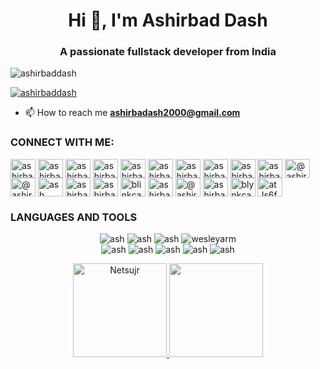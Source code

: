 <h1 align="center">Hi 👋, I'm Ashirbad Dash</h1>
<h3 align="center">A passionate fullstack developer from India</h3>

<p align="left"> <img src="https://komarev.com/ghpvc/?username=ashirbaddash&label=Profile%20views&color=0e75b6&style=flat" alt="ashirbaddash" /> </p>


<p align="left"> <a href="https://twitter.com/ashirbaddash" target="blank"><img src="https://img.shields.io/twitter/follow/ashirbaddash?logo=twitter&style=for-the-badge" alt="ashirbaddash" /></a> </p>

- 📫 How to reach me **ashirbadash2000@gmail.com**


<h3 align="left">CONNECT WITH ME:</h3>
<p align="left">
<a href="https://codepen.io/ashirbaddash" target="blank"><img align="center" src="https://raw.githubusercontent.com/rahuldkjain/github-profile-readme-generator/master/src/images/icons/Social/codepen.svg" alt="ashirbaddash" height="30" width="40" /></a>
<a href="https://dev.to/ashirbadash" target="blank"><img align="center" src="https://raw.githubusercontent.com/rahuldkjain/github-profile-readme-generator/master/src/images/icons/Social/devto.svg" alt="ashirbadash" height="30" width="40" /></a>
<a href="https://twitter.com/ashirbaddash" target="blank"><img align="center" src="https://raw.githubusercontent.com/rahuldkjain/github-profile-readme-generator/master/src/images/icons/Social/twitter.svg" alt="ashirbaddash" height="30" width="40" /></a>
<a href="https://linkedin.com/in/ashirbaddash" target="blank"><img align="center" src="https://raw.githubusercontent.com/rahuldkjain/github-profile-readme-generator/master/src/images/icons/Social/linked-in-alt.svg" alt="ashirbaddash" height="30" width="40" /></a>
<a href="https://stackoverflow.com/users/ashirbaddash" target="blank"><img align="center" src="https://raw.githubusercontent.com/rahuldkjain/github-profile-readme-generator/master/src/images/icons/Social/stack-overflow.svg" alt="ashirbaddash" height="30" width="40" /></a>
<a href="https://codesandbox.com/ashirbaddash" target="blank"><img align="center" src="https://raw.githubusercontent.com/rahuldkjain/github-profile-readme-generator/master/src/images/icons/Social/codesandbox.svg" alt="ashirbaddash" height="30" width="40" /></a>
<a href="https://kaggle.com/ashirbaddash" target="blank"><img align="center" src="https://raw.githubusercontent.com/rahuldkjain/github-profile-readme-generator/master/src/images/icons/Social/kaggle.svg" alt="ashirbaddash" height="30" width="40" /></a>
<a href="https://instagram.com/ashirbaddash" target="blank"><img align="center" src="https://raw.githubusercontent.com/rahuldkjain/github-profile-readme-generator/master/src/images/icons/Social/instagram.svg" alt="ashirbaddash" height="30" width="40" /></a>
<a href="https://dribbble.com/ashirbaddash" target="blank"><img align="center" src="https://raw.githubusercontent.com/rahuldkjain/github-profile-readme-generator/master/src/images/icons/Social/dribbble.svg" alt="ashirbaddash" height="30" width="40" /></a>
<a href="https://www.behance.net/ashirbaddash" target="blank"><img align="center" src="https://raw.githubusercontent.com/rahuldkjain/github-profile-readme-generator/master/src/images/icons/Social/behance.svg" alt="ashirbaddash" height="30" width="40" /></a>
<a href="https://hashnode.com/@ashirbaddash" target="blank"><img align="center" src="https://raw.githubusercontent.com/rahuldkjain/github-profile-readme-generator/master/src/images/icons/Social/hashnode.svg" alt="@ashirbaddash" height="30" width="40" /></a>
<a href="https://medium.com/@ashirbaddash" target="blank"><img align="center" src="https://raw.githubusercontent.com/rahuldkjain/github-profile-readme-generator/master/src/images/icons/Social/medium.svg" alt="@ashirbaddash" height="30" width="40" /></a>
<a href="https://www.youtube.com/c/ash" target="blank"><img align="center" src="https://raw.githubusercontent.com/rahuldkjain/github-profile-readme-generator/master/src/images/icons/Social/youtube.svg" alt="ash" height="30" width="40" /></a>
<a href="https://www.codechef.com/users/ashirbaddash" target="blank"><img align="center" src="https://cdn.jsdelivr.net/npm/simple-icons@3.1.0/icons/codechef.svg" alt="ashirbaddash" height="30" width="40" /></a>
<a href="https://www.hackerrank.com/ashirbaddash" target="blank"><img align="center" src="https://raw.githubusercontent.com/rahuldkjain/github-profile-readme-generator/master/src/images/icons/Social/hackerrank.svg" alt="ashirbaddash" height="30" width="40" /></a>
<a href="https://codeforces.com/profile/blinkcat" target="blank"><img align="center" src="https://raw.githubusercontent.com/rahuldkjain/github-profile-readme-generator/master/src/images/icons/Social/codeforces.svg" alt="blinkcat" height="30" width="40" /></a>
<a href="https://www.leetcode.com/ashirbaddash" target="blank"><img align="center" src="https://raw.githubusercontent.com/rahuldkjain/github-profile-readme-generator/master/src/images/icons/Social/leet-code.svg" alt="ashirbaddash" height="30" width="40" /></a>
<a href="https://www.hackerearth.com/@ashirbaddash" target="blank"><img align="center" src="https://raw.githubusercontent.com/rahuldkjain/github-profile-readme-generator/master/src/images/icons/Social/hackerearth.svg" alt="@ashirbaddash" height="30" width="40" /></a>
<a href="https://auth.geeksforgeeks.org/user/ashirbaddash" target="blank"><img align="center" src="https://raw.githubusercontent.com/rahuldkjain/github-profile-readme-generator/master/src/images/icons/Social/geeks-for-geeks.svg" alt="ashirbaddash" height="30" width="40" /></a>
<a href="https://www.topcoder.com/members/blynkcat" target="blank"><img align="center" src="https://raw.githubusercontent.com/rahuldkjain/github-profile-readme-generator/master/src/images/icons/Social/topcoder.svg" alt="blynkcat" height="30" width="40" /></a>
<a href="https://discord.gg/atJs6f4wff" target="blank"><img align="center" src="https://raw.githubusercontent.com/rahuldkjain/github-profile-readme-generator/master/src/images/icons/Social/discord.svg" alt="atJs6f4wff" height="30" width="40" /></a>
</p>

<h3>LANGUAGES AND TOOLS</h3>
<p align="center"> 
  <img src="https://img.shields.io/badge/HTML-E34F26?style=flat-square&logo=html5&logoColor=white" alt="ash" />
  <img src="https://img.shields.io/badge/CSS-1572B6?style=flat-square&logo=css3&logoColor=white" alt="ash" />
  <img src="https://img.shields.io/badge/JavaScript-F7DF1E?style=flat-square&logo=javascript&logoColor=black" alt="ash" />
  <img src="https://img.shields.io/badge/React-20232A?style=flat-square&logo=react&logoColor=61DAFB" alt="wesleyarm" />
  <br>
  <img src="https://img.shields.io/badge/mysql-%2300f.svg?style=for-the-badge&logo=mysql&logoColor=white" alt="ash" />
  <img src="https://img.shields.io/badge/java-%23ED8B00.svg?style=for-the-badge&logo=openjdk&logoColor=white" alt="ash" />
  <img src="https://img.shields.io/badge/Linux-FCC624?style=for-the-badge&logo=linux&logoColor=black" alt="ash" />
  <img src="https://img.shields.io/badge/Eclipse-FE7A16.svg?style=for-the-badge&logo=Eclipse&logoColor=white" alt="ash" />
  <img src="https://img.shields.io/badge/git-%23F05033.svg?style=for-the-badge&logo=git&logoColor=white" alt="ash" />
  
  
  

  

<div align="center">
  <a href="https://github.com/Netsujr">
  <img height="150em" src="https://github-readme-streak-stats.herokuapp.com/?user=ashirbaddash&theme=dark" alt="Netsujr" />
  <img height="150em" src="https://github-readme-stats.vercel.app/api/top-langs/?username=ashirbaddash&layout=compact&langs_count=7&theme=dark"/>
